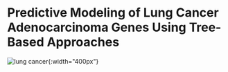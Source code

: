# Predictive Modeling of Lung Cancer Adenocarcinoma Genes Using Tree-Based Approaches

![lung cancer](https://github.com/jeffwongqy/Biomedical-Healthcare-Genomics-Data-Science/assets/100281127/3e695e59-0bb2-4123-8a7a-e96039360862){:width="400px"}

